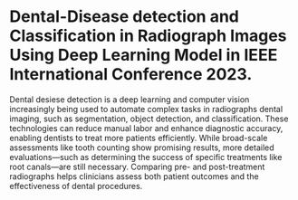 # Dental-Disease detection and Classification in Radiograph Images Using Deep Learning Model in IEEE International Conference 2023. 
Dental desiese detection is a deep learning and computer vision increasingly being used to automate complex tasks in radiographs dental imaging, such as segmentation, object detection, and classification. These technologies can reduce manual labor and enhance diagnostic accuracy, enabling dentists to treat more patients efficiently. While broad-scale assessments like tooth counting show promising results, more detailed evaluations—such as determining the success of specific treatments like root canals—are still necessary. Comparing pre- and post-treatment radiographs helps clinicians assess both patient outcomes and the effectiveness of dental procedures.
